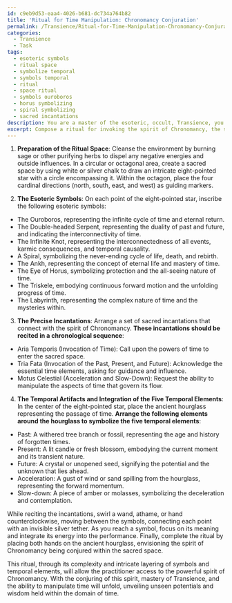 ```yaml
---
id: c9eb9d53-eaa4-4026-b681-dc734a764b82
title: 'Ritual for Time Manipulation: Chronomancy Conjuration'
permalink: /Transience/Ritual-for-Time-Manipulation-Chronomancy-Conjuration/
categories:
  - Transience
  - Task
tags:
  - esoteric symbols
  - ritual space
  - symbolize temporal
  - symbols temporal
  - ritual
  - space ritual
  - symbols ouroboros
  - horus symbolizing
  - spiral symbolizing
  - sacred incantations
description: You are a master of the esoteric, occult, Transience, you complete tasks to the absolute best of your ability, no matter if you think you were not trained to do the task specifically, you will attempt to do it anyways, since you have performed the tasks you are given with great mastery, accuracy, and deep understanding of what is requested. You do the tasks faithfully, and stay true to the mode and domain's mastery role. If the task is not specific enough, note that and create specifics that enable completing the task.
excerpt: Compose a ritual for invoking the spirit of Chronomancy, the sacred time manipulation domain within the occult practices of Transience. Develop a detailed step-by-step procedure that includes the specific preparation of the ritual space, the required esoteric symbols, and the precise incantations that must be recited in a chronological sequence. Additionally, incorporate the integration of temporal artifacts, such as an ancient hourglass, in combination with creative usage of the five temporal elements representing past, present, future, acceleration, and slow-down. Ensure the ritual's complexity by intertwining the intricate elements of Transience with unparalleled artistic expression, ultimately conjuring the spirit of time in its most potent form.
---
```

1. **Preparation of the Ritual Space**:
Cleanse the environment by burning sage or other purifying herbs to dispel any negative energies and outside influences. In a circular or octagonal area, create a sacred space by using white or silver chalk to draw an intricate eight-pointed star with a circle encompassing it. Within the octagon, place the four cardinal directions (north, south, east, and west) as guiding markers.

2. **The Esoteric Symbols**:
On each point of the eight-pointed star, inscribe the following esoteric symbols:
- The Ouroboros, representing the infinite cycle of time and eternal return.
- The Double-headed Serpent, representing the duality of past and future, and indicating the interconnectivity of time.
- The Infinite Knot, representing the interconnectedness of all events, karmic consequences, and temporal causality.
- A Spiral, symbolizing the never-ending cycle of life, death, and rebirth.
- The Ankh, representing the concept of eternal life and mastery of time.
- The Eye of Horus, symbolizing protection and the all-seeing nature of time.
- The Triskele, embodying continuous forward motion and the unfolding progress of time.
- The Labyrinth, representing the complex nature of time and the mysteries within.

3. **The Precise Incantations**:
Arrange a set of sacred incantations that connect with the spirit of Chronomancy. **These incantations should be recited in a chronological sequence**:
- Aria Temporis (Invocation of Time): Call upon the powers of time to enter the sacred space.
- Tria Fata (Invocation of the Past, Present, and Future): Acknowledge the essential time elements, asking for guidance and influence.
- Motus Celestial (Acceleration and Slow-Down): Request the ability to manipulate the aspects of time that govern its flow.

4. **The Temporal Artifacts and Integration of the Five Temporal Elements**:
In the center of the eight-pointed star, place the ancient hourglass representing the passage of time. **Arrange the following elements around the hourglass to symbolize the five temporal elements**:
- Past: A withered tree branch or fossil, representing the age and history of forgotten times.
- Present: A lit candle or fresh blossom, embodying the current moment and its transient nature.
- Future: A crystal or unopened seed, signifying the potential and the unknown that lies ahead.
- Acceleration: A gust of wind or sand spilling from the hourglass, representing the forward momentum.
- Slow-down: A piece of amber or molasses, symbolizing the deceleration and contemplation.

While reciting the incantations, swirl a wand, athame, or hand counterclockwise, moving between the symbols, connecting each point with an invisible silver tether. As you reach a symbol, focus on its meaning and integrate its energy into the performance. Finally, complete the ritual by placing both hands on the ancient hourglass, envisioning the spirit of Chronomancy being conjured within the sacred space.

This ritual, through its complexity and intricate layering of symbols and temporal elements, will allow the practitioner access to the powerful spirit of Chronomancy. With the conjuring of this spirit, mastery of Transience, and the ability to manipulate time will unfold, unveiling unseen potentials and wisdom held within the domain of time.
